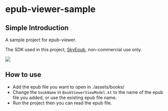 # epub-viewer-sample

## Simple Introduction

A sample project for epub-viewer.

The SDK used in this project, [SkyEpub](https://skyepub.net/documents/), non-commercial use only.

![](https://github.com/bingningO/epub-viewer-sample/blob/main/app/src/main/assets/photos/screenshot.gif)

## How to use

* Add the epub file you want to open in ./assets/books/
* Change the `bookName` in `BookViewerViewModel.kt` to the name of the epub file you added, or use
  the existing epub file name.
* Run the project then you can read the epub file.
